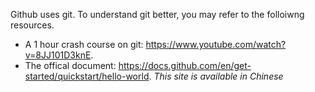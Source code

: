 Github uses git. To understand git better, you may refer to the folloiwng resources.
- A 1 hour crash course on git: https://www.youtube.com/watch?v=8JJ101D3knE.
- The offical document: https://docs.github.com/en/get-started/quickstart/hello-world. *This site is available in Chinese*
